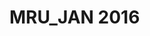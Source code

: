 # MRU_JAN 2016                                                                                                    
                                                                                                       
 
                                                                                                  
 
                                                                                                             
 
                                                                                                  
 
                                                                                                  
 
                                                                                                  
 
                                                                                                  
 
                                                                                                  
 
                                                                                                  
 
                                                                                                  
 
                                                                                                  
 

                                                                                        
 
                                                                                                  
 
                                                                                                  
 
                                                                                                  
 
                                                                                                  
 
                                                                                                  
 
                                                                                                  
 

